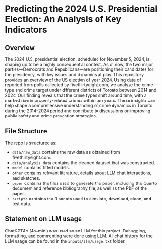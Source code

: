 # Predicting the 2024 U.S. Presidential Election: An Analysis of Key Indicators

## Overview

The 2024 U.S. presidential election, scheduled for November 5, 2024, is shaping up to be a highly consequential contest. As of now, the two major parties—Democrats and Republicans—are positioning their candidates for the presidency, with key issues and dynamics at play.
This repository provides an overview of the US election of year 2024. Using data of reported from polls collected by fivethirtyeight.com, we analyze the crime type and crime target under different districts of Toronto between 2014 and 2024. Our finding reveals that the crime types shift around time, with a marked rise in property-related crimes within ten years. These insights can help shape a comprehensive understanding of crime dynamics in Toronto during the 2014-2024 period and contribute to discussions on improving public safety and crime prevention strategies.

## File Structure

The repo is structured as:

-   `data/raw_data` contains the raw data as obtained from fivethirtyeight.com.
-   `data/analysis_data` contains the cleaned dataset that was constructed.
-   `model` contains fitted models.
-   `other` contains relevant literature, details about LLM chat interactions, and sketches.
-   `paper` contains the files used to generate the paper, including the Quarto document and reference bibliography file, as well as the PDF of the paper.
-   `scripts` contains the R scripts used to simulate, download, clean, and test data.

## Statement on LLM usage

ChatGPT4o (4o-mini) was used as an LLM for this project. Debugging, formatting, and commenting were done using LLM. All chat history for the LLM usage can be found in the `inputs/llm/usage.txt` folder.
